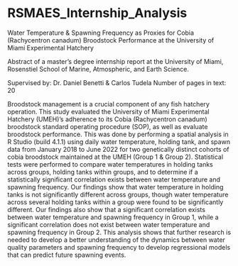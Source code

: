 # RSMAES_Internship_Analysis
Water Temperature & Spawning Frequency as Proxies for Cobia (Rachycentron canadum)
Broodstock Performance at the University of Miami Experimental Hatchery

Abstract of a master’s degree internship report at the University of Miami, Rosenstiel School of
Marine, Atmospheric, and Earth Science.

Supervised by: Dr. Daniel Benetti & Carlos Tudela
Number of pages in text: 20

Broodstock management is a crucial component of any fish hatchery operation. This study
evaluated the University of Miami Experimental Hatchery (UMEH)’s adherence to its Cobia
(Rachycentron canadum) broodstock standard operating procedure (SOP), as well as evaluate
broodstock performance. This was done by performing a spatial analysis in R Studio (build
4.1.1) using daily water temperature, holding tank, and spawn data from January 2018 to June
2022 for two genetically distinct cohorts of cobia broodstock maintained at the UMEH (Group 1
& Group 2). Statistical tests were performed to compare water temperatures in holding tanks
across groups, holding tanks within groups, and to determine if a statistically significant
correlation exists between water temperature and spawning frequency. Our findings show that
water temperature in holding tanks is not significantly different across groups, though water
temperature across several holding tanks within a group were found to be significantly different.
Our findings also show that a significant correlation exists between water temperature and
spawning frequency in Group 1, while a significant correlation does not exist between water
temperature and spawning frequency in Group 2. This analysis shows that further research is
needed to develop a better understanding of the dynamics between water quality parameters and
spawning frequency to develop regressional models that can predict future spawning events.
